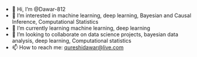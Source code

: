 - 👋 Hi, I’m @Dawar-812
- 👀 I’m interested in machine learning, deep learning, Bayesian and Causal Inference, Computational Statistics 
- 🌱 I’m currently learning machine learning, deep learning
- 💞️ I’m looking to collaborate on data science projects, bayesian data analysis, deep learning, Computational statistics 
- 📫 How to reach me: qureshidawar@live.com

<!---
Dawar-812/Dawar-812 is a ✨ special ✨ repository because its `README.md` (this file) appears on your GitHub profile.
You can click the Preview link to take a look at your changes.
--->
